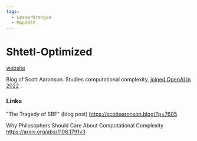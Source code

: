 ```yaml
---
tags:
  - LesserWrongia
  - Map2022
---
```

# Shtetl-Optimized

[website](https://scottaaronson.blog/)

Blog of Scott Aaronson. Studies computational complexity, [joined OpenAI in 2022](https://scottaaronson.blog/?p=6484) .


### Links
"The Tragedy of SBF" (blog post)
https://scottaaronson.blog/?p=7605

Why Philosophers Should Care About Computational Complexity
https://arxiv.org/abs/1108.1791v3
